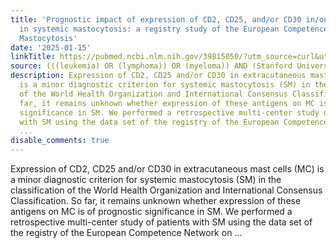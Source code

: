 ```yaml
---
title: 'Prognostic impact of expression of CD2, CD25, and/or CD30 in/on mast cells
  in systemic mastocytosis: a registry study of the European Competence Network on
  Mastocytosis'
date: '2025-01-15'
linkTitle: https://pubmed.ncbi.nlm.nih.gov/39815050/?utm_source=curl&utm_medium=rss&utm_campaign=pubmed-2&utm_content=1Rkszs2HVZ2RHP33OibaNFew6VK-LzjJWTD4GwmLlk8B-wCceh&fc=20220923065203&ff=20250116170922&v=2.18.0.post9+e462414
source: (((leukemia) OR (lymphoma)) OR (myeloma)) AND (Stanford University[Affiliation])
description: Expression of CD2, CD25 and/or CD30 in extracutaneous mast cells (MC)
  is a minor diagnostic criterion for systemic mastocytosis (SM) in the classification
  of the World Health Organization and International Consensus Classification. So
  far, it remains unknown whether expression of these antigens on MC is of prognostic
  significance in SM. We performed a retrospective multi-center study of patients
  with SM using the data set of the registry of the European Competence Network on
  ...
disable_comments: true
---
```

Expression of CD2, CD25 and/or CD30 in extracutaneous mast cells (MC) is a minor diagnostic criterion for systemic mastocytosis (SM) in the classification of the World Health Organization and International Consensus Classification. So far, it remains unknown whether expression of these antigens on MC is of prognostic significance in SM. We performed a retrospective multi-center study of patients with SM using the data set of the registry of the European Competence Network on ...